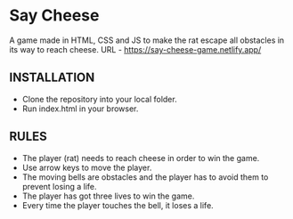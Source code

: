 # Say Cheese
A game made in HTML, CSS and JS to make the rat escape all obstacles in its way to reach cheese.
URL - https://say-cheese-game.netlify.app/

## INSTALLATION
- Clone the repository into your local folder.
- Run index.html in your browser.

## RULES
- The player (rat) needs to reach cheese in order to win the game.
- Use arrow keys to move the player.
- The moving bells are obstacles and the player has to avoid them to prevent losing a life.
- The player has got three lives to win the game.
- Every time the player touches the bell, it loses a life.
